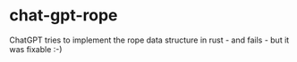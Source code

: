 # chat-gpt-rope
ChatGPT tries to implement the rope data structure in rust - and fails - but it was fixable :-)
